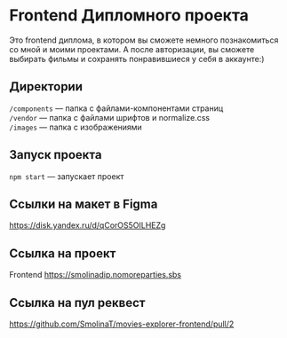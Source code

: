 # Frontend Дипломного проекта

Это frontend диплома, в котором вы сможете немного познакомиться со мной и моими проектами. А после авторизации, вы сможете выбирать фильмы и сохранять понравившиеся у себя в аккаунте:)

## Директории

`/components` — папка с файлами-компонентами страниц  
`/vendor` — папка с файлами шрифтов и normalize.css  
`/images` — папка с изображениями  

## Запуск проекта

`npm start` — запускает проект  

## Ссылки на макет в Figma

https://disk.yandex.ru/d/qCorOS5OILHEZg

## Ссылка на проект

Frontend https://smolinadip.nomoreparties.sbs

## Ссылка на пул реквест

https://github.com/SmolinaT/movies-explorer-frontend/pull/2

